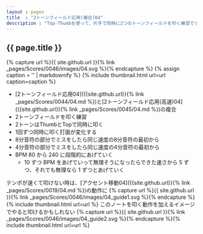 ```yaml
---
layout : pages
title  : "2トーンフィールド応用(複合)04"
description : "Top-Thumbを使って、片手で同時に2つのトーンフィールドを叩く練習です。1回ずつ手が変わります。途中で8分になります。2つともきれいに鳴るように練習しましょう。"
---
```


## {{ page.title }}

{% capture url %}{{ site.github.url }}{% link _pages/Scores/0046/images/04.svg %}{% endcapture %}
{% assign caption = '' | markdownify %}
{% include thumbnail.html url=url caption=caption %}

* [2トーンフィールド応用04]({{site.github.url}}{% link _pages/Scores/0044/04.md %})と[2トーンフィールド応用(高速)04]({{site.github.url}}{% link _pages/Scores/0045/04.md %})の複合
* 2トーンフィールドを叩く練習
* 2トーンはThumbとTopで同時に叩く
* 1回ずつ同時に叩く打面が変化する
* 8分音符の部分でミスをしたら同じ速度の8分音符の最初から
* 4分音符の部分でミスをしたら同じ速度の4分音符の最初から
* BPM 80 から 240 に段階的にあげていく
  * 10 ずつ BPM をあげていって無理そうになったらできた速さから 5 ずつ、それでも無理なら 1 ずつとあげていく

テンポが速くて叩けない時は、[アクセント移動04]({{site.github.url}}{% link _pages/Scores/0019/04.md %})の動作に
{% capture url %}{{ site.github.url }}{% link _pages/Scores/0046/images/04_guide1.svg %}{% endcapture %}{% include thumbnail.html url=url %}
このノートを叩く動作を加えるイメージでやると叩けるかもしれない
{% capture url %}{{ site.github.url }}{% link _pages/Scores/0046/images/04_guide2.svg %}{% endcapture %}{% include thumbnail.html url=url %}